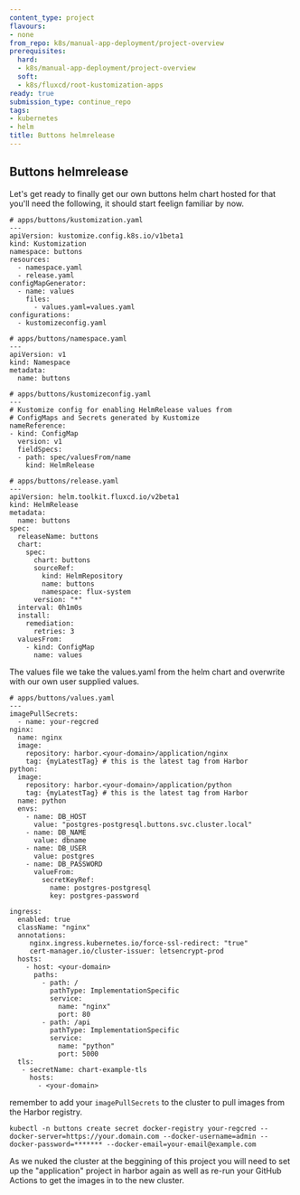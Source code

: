 ```yaml
---
content_type: project
flavours:
- none
from_repo: k8s/manual-app-deployment/project-overview
prerequisites:
  hard:
  - k8s/manual-app-deployment/project-overview
  soft:
  - k8s/fluxcd/root-kustomization-apps
ready: true
submission_type: continue_repo
tags:
- kubernetes
- helm
title: Buttons helmrelease
---
```

## Buttons helmrelease

Let's get ready to finally get our own buttons helm chart hosted for that you'll need the following, it should start feelign familiar by now.

```
# apps/buttons/kustomization.yaml
---
apiVersion: kustomize.config.k8s.io/v1beta1
kind: Kustomization
namespace: buttons
resources:
  - namespace.yaml
  - release.yaml
configMapGenerator:
  - name: values
    files:
      - values.yaml=values.yaml
configurations:
  - kustomizeconfig.yaml
```

```
# apps/buttons/namespace.yaml
---
apiVersion: v1
kind: Namespace
metadata:
  name: buttons
```

```
# apps/buttons/kustomizeconfig.yaml
---
# Kustomize config for enabling HelmRelease values from
# ConfigMaps and Secrets generated by Kustomize
nameReference:
- kind: ConfigMap
  version: v1
  fieldSpecs:
  - path: spec/valuesFrom/name
    kind: HelmRelease
```

```
# apps/buttons/release.yaml
---
apiVersion: helm.toolkit.fluxcd.io/v2beta1
kind: HelmRelease
metadata:
  name: buttons
spec:
  releaseName: buttons
  chart:
    spec:
      chart: buttons
      sourceRef:
        kind: HelmRepository
        name: buttons
        namespace: flux-system
      version: "*"
  interval: 0h1m0s
  install:
    remediation:
      retries: 3
  valuesFrom:
    - kind: ConfigMap
      name: values
```

The values file we take the values.yaml from the helm chart and overwrite with our own user supplied values.

```
# apps/buttons/values.yaml
---
imagePullSecrets:
  - name: your-regcred
nginx:
  name: nginx
  image:
    repository: harbor.<your-domain>/application/nginx
    tag: {myLatestTag} # this is the latest tag from Harbor
python:
  image:
    repository: harbor.<your-domain>/application/python
    tag: {myLatestTag} # this is the latest tag from Harbor
  name: python
  envs:
    - name: DB_HOST
      value: "postgres-postgresql.buttons.svc.cluster.local" 
    - name: DB_NAME
      value: dbname
    - name: DB_USER
      value: postgres
    - name: DB_PASSWORD
      valueFrom:
        secretKeyRef:
          name: postgres-postgresql
          key: postgres-password

ingress:
  enabled: true
  className: "nginx"
  annotations: 
     nginx.ingress.kubernetes.io/force-ssl-redirect: "true"
     cert-manager.io/cluster-issuer: letsencrypt-prod
  hosts:
    - host: <your-domain>
      paths:
        - path: /
          pathType: ImplementationSpecific
          service:
            name: "nginx"
            port: 80
        - path: /api
          pathType: ImplementationSpecific
          service:
            name: "python"
            port: 5000
  tls: 
   - secretName: chart-example-tls
     hosts:
       - <your-domain>
```

remember to add your `imagePullSecrets` to the cluster to pull images from the Harbor registry.

```
kubectl -n buttons create secret docker-registry your-regcred --docker-server=https://your.domain.com --docker-username=admin --docker-password=******* --docker-email=your-email@example.com
```

As we nuked the cluster at the beggining of this project you will need to set up the "application" project in harbor again as well as re-run your GitHub Actions to get the images in to the new cluster.

